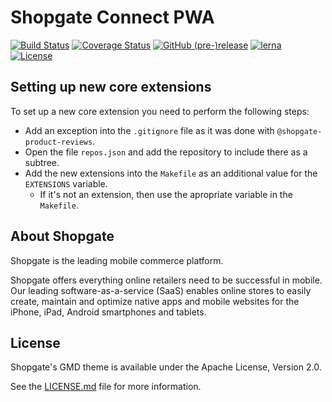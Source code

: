 # Shopgate Connect PWA

[![Build Status](https://travis-ci.org/shopgate/pwa.svg?branch=develop)](https://travis-ci.org/shopgate/pwa)
[![Coverage Status](https://coveralls.io/repos/github/shopgate/pwa/badge.svg?branch=develop)](https://coveralls.io/github/shopgate/pwa?branch=develop)
[![GitHub (pre-)release](https://img.shields.io/github/release/shopgate/pwa/all.svg)](https://github.com/shopgate/pwa/releases)
[![lerna](https://img.shields.io/badge/maintained%20with-lerna-cc00ff.svg)](https://lernajs.io/)
[![License](https://img.shields.io/badge/License-Apache%202.0-blue.svg)](https://opensource.org/licenses/Apache-2.0)

## Setting up new core extensions

To set up a new core extension you need to perform the following steps:
* Add an exception into the `.gitignore` file as it was done with `@shopgate-product-reviews`.
* Open the file `repos.json` and add the repository to include there as a subtree.
* Add the new extensions into the `Makefile` as an additional value for the `EXTENSIONS` variable.
  * If it's not an extension, then use the apropriate variable in the `Makefile`.

## About Shopgate

Shopgate is the leading mobile commerce platform.

Shopgate offers everything online retailers need to be successful in mobile. Our leading
software-as-a-service (SaaS) enables online stores to easily create, maintain and optimize
native apps and mobile websites for the iPhone, iPad, Android smartphones and tablets.

## License

Shopgate's GMD theme is available under the Apache License, Version 2.0.

See the [LICENSE.md](./LICENSE.md) file for more information.
